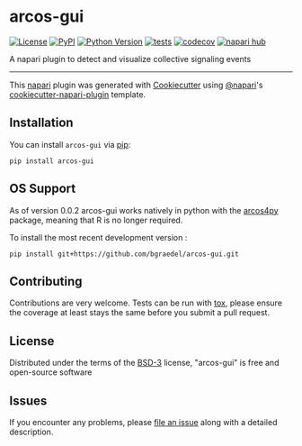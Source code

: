 # arcos-gui

[![License](https://img.shields.io/pypi/l/arcos-gui.svg?color=green)](https://github.com/bgraedel/arcos-gui/raw/main/LICENSE)
[![PyPI](https://img.shields.io/pypi/v/arcos-gui.svg?color=green)](https://pypi.org/project/arcos-gui)
[![Python Version](https://img.shields.io/pypi/pyversions/arcos-gui.svg?color=green)](https://python.org)
[![tests](https://github.com/bgraedel/arcos-gui/workflows/tests/badge.svg)](https://github.com/bgraedel/arcos-gui/actions)
[![codecov](https://codecov.io/gh/bgraedel/arcos-gui/branch/main/graph/badge.svg)](https://codecov.io/gh/bgraedel/arcos-gui)
[![napari hub](https://img.shields.io/endpoint?url=https://api.napari-hub.org/shields/arcos-gui)](https://napari-hub.org/plugins/arcos-gui)

A napari plugin to detect and visualize collective signaling events

----------------------------------

This [napari] plugin was generated with [Cookiecutter] using [@napari]'s [cookiecutter-napari-plugin] template.

## Installation
You can install `arcos-gui` via [pip]:

    pip install arcos-gui

## OS Support
As of version 0.0.2 arcos-gui works natively in python with the [arcos4py](https://github.com/bgraedel/arcos4py) package, meaning that R is no longer required.

To install the most recent development version :

    pip install git+https://github.com/bgraedel/arcos-gui.git

## Contributing

Contributions are very welcome. Tests can be run with [tox], please ensure
the coverage at least stays the same before you submit a pull request.

## License

Distributed under the terms of the [BSD-3] license,
"arcos-gui" is free and open-source software

## Issues

If you encounter any problems, please [file an issue] along with a detailed description.

[napari]: https://github.com/napari/napari
[Cookiecutter]: https://github.com/audreyr/cookiecutter
[@napari]: https://github.com/napari
[MIT]: http://opensource.org/licenses/MIT
[BSD-3]: http://opensource.org/licenses/BSD-3-Clause
[GNU GPL v3.0]: http://www.gnu.org/licenses/gpl-3.0.txt
[GNU LGPL v3.0]: http://www.gnu.org/licenses/lgpl-3.0.txt
[Apache Software License 2.0]: http://www.apache.org/licenses/LICENSE-2.0
[Mozilla Public License 2.0]: https://www.mozilla.org/media/MPL/2.0/index.txt
[cookiecutter-napari-plugin]: https://github.com/napari/cookiecutter-napari-plugin

[file an issue]: https://github.com/bgraedel/arcos-gui/issues

[napari]: https://github.com/napari/napari
[tox]: https://tox.readthedocs.io/en/latest/
[pip]: https://pypi.org/project/arcos-gui/
[PyPI]: https://pypi.org/
